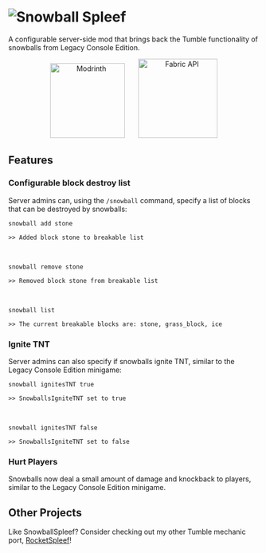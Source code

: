 # ![Snowball Spleef](https://cdn.modrinth.com/data/cached_images/bd4ae5602fffc28590dbca7771ebf5a5f345abe5.png)
A configurable server-side mod that brings back the Tumble functionality of snowballs from Legacy Console Edition.

<div align="center">
  <a href="https://modrinth.com/mod/snowball-spleef"><img src="https://cdn.modrinth.com/data/cached_images/8e05af937c2e2d97c155c0d9c8201edcc1fd1bf2.png" width="150" alt="Modrinth" /></a>
  &nbsp;  &nbsp;  &nbsp;
  <a href="https://modrinth.com/mod/fabric-api"><img src="https://cdn.modrinth.com/data/cached_images/4efd8ed27cfea30edc011e5e504187f23312f593.png" width="159" alt="Fabric API"/></a>
</div>


## Features

### Configurable block destroy list

Server admins can, using the `/snowball` command, specify a list of blocks that can be destroyed by snowballs:
```mcfunction
snowball add stone
```
```
>> Added block stone to breakable list
```
<br />

```mcfunction
snowball remove stone
```
```
>> Removed block stone from breakable list
```
<br />

```mcfunction
snowball list
```
```
>> The current breakable blocks are: stone, grass_block, ice
```

### Ignite TNT

Server admins can also specify if snowballs ignite TNT, similar to the Legacy Console Edition minigame:

```mcfunction
snowball ignitesTNT true
```
```
>> SnowballsIgniteTNT set to true
```
<br />

```mcfunction
snowball ignitesTNT false
```
```
>> SnowballsIgniteTNT set to false
```

### Hurt Players

Snowballs now deal a small amount of damage and knockback to players, similar to the Legacy Console Edition minigame.

## Other Projects

Like SnowballSpleef? Consider checking out my other Tumble mechanic port, [RocketSpleef](https://github.com/squigglesdev/RocketSpleef/)!
